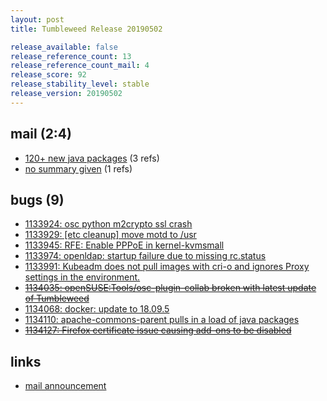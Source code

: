 ```yaml
---
layout: post
title: Tumbleweed Release 20190502

release_available: false
release_reference_count: 13
release_reference_count_mail: 4
release_score: 92
release_stability_level: stable
release_version: 20190502
---
```


## mail (2:4)

- [120+ new java packages](https://lists.opensuse.org/opensuse-factory/2019-05/msg00038.html) (3 refs)
- [no summary given](https://lists.opensuse.org/opensuse-factory/2019-05/msg00040.html) (1 refs)

## bugs (9)

<!--more-->

- [1133924: osc python m2crypto ssl crash](https://bugzilla.opensuse.org/show_bug.cgi?id=1133924)
- [1133929: \[etc cleanup\] move motd to /usr](https://bugzilla.opensuse.org/show_bug.cgi?id=1133929)
- [1133945: RFE: Enable PPPoE in kernel-kvmsmall](https://bugzilla.opensuse.org/show_bug.cgi?id=1133945)
- [1133974: openldap: startup failure due to missing rc.status](https://bugzilla.opensuse.org/show_bug.cgi?id=1133974)
- [1133991: Kubeadm does not pull images with cri-o and ignores Proxy settings in the environment.](https://bugzilla.opensuse.org/show_bug.cgi?id=1133991)
- ~~[1134035: openSUSE:Tools/osc-plugin-collab broken with latest update of Tumbleweed](https://bugzilla.opensuse.org/show_bug.cgi?id=1134035)~~
- [1134068: docker: update to 18.09.5](https://bugzilla.opensuse.org/show_bug.cgi?id=1134068)
- [1134110: apache-commons-parent pulls in a load of java packages](https://bugzilla.opensuse.org/show_bug.cgi?id=1134110)
- ~~[1134127: Firefox certificate issue causing add-ons to be disabled](https://bugzilla.opensuse.org/show_bug.cgi?id=1134127)~~



## links

- [mail announcement](https://lists.opensuse.org/opensuse-factory/2019-05/msg00037.html)
